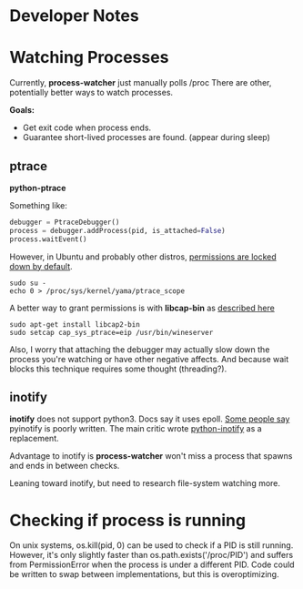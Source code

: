 # Developer Notes

# Watching Processes

Currently, **process-watcher** just manually polls /proc
There are other, potentially better ways to watch processes.

**Goals:**

- Get exit code when process ends.
- Guarantee short-lived processes are found. (appear during sleep)

## ptrace

**python-ptrace**

Something like:

```python
debugger = PtraceDebugger()
process = debugger.addProcess(pid, is_attached=False)
process.waitEvent()
```

However, in Ubuntu and probably other distros, [permissions are locked down by default](https://wiki.ubuntu.com/SecurityTeam/Roadmap/KernelHardening#ptrace).

```
sudo su -
echo 0 > /proc/sys/kernel/yama/ptrace_scope
```

A better way to grant permissions is with **libcap-bin** as [described here](http://askubuntu.com/questions/146160/what-is-the-ptrace-scope-workaround-for-wine-programs-and-are-there-any-risks)

```
sudo apt-get install libcap2-bin 
sudo setcap cap_sys_ptrace=eip /usr/bin/wineserver
```

Also, I worry that attaching the debugger may actually slow down the process you're watching or have other negative affects. And because wait blocks this technique requires some thought (threading?).

## inotify

**inotify** does not support python3. Docs say it uses epoll.
[Some people say](http://www.serpentine.com/blog/2008/01/04/why-you-should-not-use-pyinotify/) pyinotify is poorly written.
The main critic wrote [python-inotify](https://bitbucket.org/JanKanis/python-inotify) as a replacement.

Advantage to inotify is **process-watcher** won't miss a process that spawns and ends in between checks.

Leaning toward inotify, but need to research file-system watching more.

# Checking if process is running

On unix systems, os.kill(pid, 0) can be used to check if a PID is still running. However, it's only slightly faster than os.path.exists('/proc/PID') and suffers from PermissionError when the process is under a different PID. Code could be written to swap between implementations, but this is overoptimizing.
